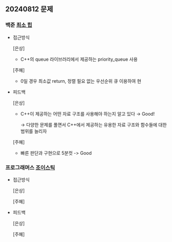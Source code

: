 ## 20240812 문제

### 백준 [최소 힙](https://www.acmicpc.net/problem/1927)

- 접근방식

  [은상]
  - C++의 queue 라이브러리에서 제공하는 priority_queue 사용
  
  [주혜]
  - 0일 경우 최소값 return, 정렬 필요 없는 우선순위 큐 이용하여 현
  
- 피드백

  [은상]
  - C++이 제공하는 어떤 자료 구조를 사용해야 하는지 알고 있다 → Good!
    
    → 다양한 문제를 풀면서 C++에서 제공하는 유용한 자료 구조와 함수들에 대한 범위를 늘리자
  
  [주혜]
  - 빠른 판단과 구현으로 5분컷 -> Good

### 프로그래머스 [조이스틱](https://school.programmers.co.kr/learn/courses/30/lessons/42860)

- 접근방식

  [은상]
  

  [주혜]
  
  
- 피드백

  [은상]
  
  
  [주혜]
  
